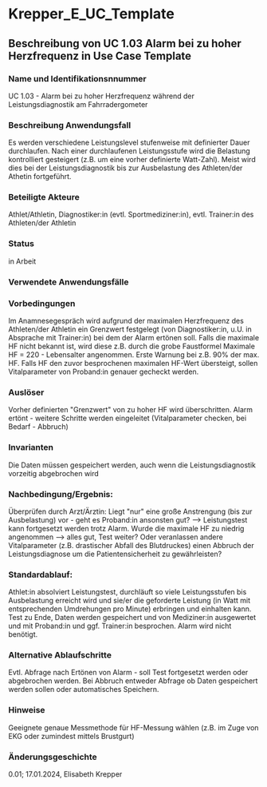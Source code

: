 # Krepper_E_UC_Template

## Beschreibung von UC 1.03 Alarm bei zu hoher Herzfrequenz in Use Case Template

### Name und Identifikationsnnummer 
UC 1.03 - Alarm bei zu hoher Herzfrequenz während der Leistungsdiagnostik am Fahrradergometer

### Beschreibung Anwendungsfall
Es werden verschiedene Leistungslevel stufenweise mit definierter Dauer durchlaufen. Nach einer durchlaufenen Leistungsstufe wird die Belastung kontrolliert gesteigert (z.B. um eine vorher definierte Watt-Zahl). Meist wird dies bei der Leistungsdiagnostik bis zur Ausbelastung des Athleten/der Athetin fortgeführt.

### Beteiligte Akteure
Athlet/Athletin, Diagnostiker:in (evtl. Sportmediziner:in), evtl. Trainer:in des Athleten/der Athletin

### Status
in Arbeit

### Verwendete Anwendungsfälle

### Vorbedingungen
Im Anamnesegespräch wird aufgrund der maximalen Herzfrequenz des Athleten/der Athletin ein Grenzwert festgelegt (von Diagnostiker:in, u.U. in Absprache mit Trainer:in) bei dem der Alarm ertönen soll. Falls die maximale HF nicht bekannt ist, wird diese z.B. durch die grobe Faustformel Maximale HF = 220 - Lebensalter angenommen. Erste Warnung bei z.B. 90% der max. HF. Falls HF den zuvor besprochenen maximalen HF-Wert übersteigt, sollen Vitalparameter von Proband:in genauer gecheckt werden. 

### Auslöser
Vorher definierten "Grenzwert" von zu hoher HF wird überschritten. Alarm ertönt - weitere Schritte werden eingeleitet (Vitalparameter checken, bei Bedarf - Abbruch)


### Invarianten
Die Daten müssen gespeichert werden, auch wenn die Leistungsdiagnostik vorzeitig abgebrochen wird 

### Nachbedingung/Ergebnis:
Überprüfen durch Arzt/Ärztin: Liegt "nur" eine große Anstrengung (bis zur Ausbelastung) vor - geht es Proband:in ansonsten gut? --> Leistungstest kann fortgesetzt werden trotz Alarm.
Wurde die maximale HF zu niedrig angenommen --> alles gut, Test weiter? Oder veranlassen andere Vitalparameter (z.B. drastischer Abfall des Blutdruckes) einen Abbruch der Leistungsdiagnose um die Patientensicherheit zu gewährleisten? 

### Standardablauf:
Athlet:in absolviert Leistungstest, durchläuft so viele Leistungsstufen bis Ausbelastung erreicht wird und sie/er die geforderte Leistung (in  Watt mit entsprechenden Umdrehungen pro Minute) erbringen und einhalten kann. Test zu Ende, Daten werden gespeichert und von Mediziner:in ausgewertet und mit Proband:in und ggf. Trainer:in besprochen. Alarm wird nicht benötigt.

### Alternative Ablaufschritte
Evtl. Abfrage nach Ertönen von Alarm - soll Test fortgesetzt werden oder abgebrochen werden. Bei Abbruch entweder Abfrage ob Daten gespeichert werden sollen oder automatisches Speichern.


### Hinweise
Geeignete genaue Messmethode für HF-Messung wählen (z.B. im Zuge von EKG oder zumindest mittels Brustgurt)


### Änderungsgeschichte
0.01; 17.01.2024, Elisabeth Krepper

